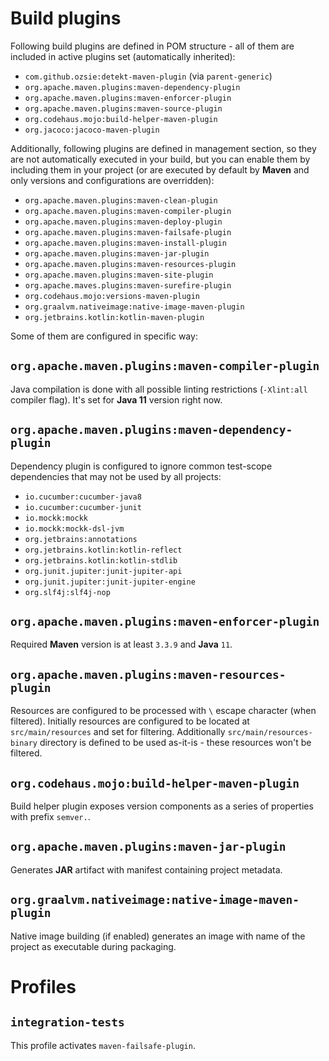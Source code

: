 <!---
# This file is part of the pl.wrzasq.parent.
#
# @license http://mit-license.org/ The MIT license
# @copyright 2015 - 2021 © by Rafał Wrzeszcz - Wrzasq.pl.
-->

# Build plugins

Following build plugins are defined in POM structure - all of them are included in active plugins set (automatically
inherited):

-   `com.github.ozsie:detekt-maven-plugin` (via `parent-generic`)
-   `org.apache.maven.plugins:maven-dependency-plugin`
-   `org.apache.maven.plugins:maven-enforcer-plugin`
-   `org.apache.maven.plugins:maven-source-plugin`
-   `org.codehaus.mojo:build-helper-maven-plugin`
-   `org.jacoco:jacoco-maven-plugin`

Additionally, following plugins are defined in management section, so they are not automatically executed in your build,
but you can enable them by including them in your project (or are executed by default by **Maven** and only versions and
configurations are overridden):

-   `org.apache.maven.plugins:maven-clean-plugin`
-   `org.apache.maven.plugins:maven-compiler-plugin`
-   `org.apache.maven.plugins:maven-deploy-plugin`
-   `org.apache.maven.plugins:maven-failsafe-plugin`
-   `org.apache.maven.plugins:maven-install-plugin`
-   `org.apache.maven.plugins:maven-jar-plugin`
-   `org.apache.maven.plugins:maven-resources-plugin`
-   `org.apache.maven.plugins:maven-site-plugin`
-   `org.apache.maves.plugins:maven-surefire-plugin`
-   `org.codehaus.mojo:versions-maven-plugin`
-   `org.graalvm.nativeimage:native-image-maven-plugin`
-   `org.jetbrains.kotlin:kotlin-maven-plugin`

Some of them are configured in specific way:

## `org.apache.maven.plugins:maven-compiler-plugin`

Java compilation is done with all possible linting restrictions (`-Xlint:all` compiler flag). It's set for **Java 11**
version right now.

## `org.apache.maven.plugins:maven-dependency-plugin`

Dependency plugin is configured to ignore common test-scope dependencies that may not be used by all projects:

-   `io.cucumber:cucumber-java8`
-   `io.cucumber:cucumber-junit`
-   `io.mockk:mockk`
-   `io.mockk:mockk-dsl-jvm`
-   `org.jetbrains:annotations`
-   `org.jetbrains.kotlin:kotlin-reflect`
-   `org.jetbrains.kotlin:kotlin-stdlib`
-   `org.junit.jupiter:junit-jupiter-api`
-   `org.junit.jupiter:junit-jupiter-engine`
-   `org.slf4j:slf4j-nop`

## `org.apache.maven.plugins:maven-enforcer-plugin`

Required **Maven** version is at least `3.3.9` and **Java** `11`.

## `org.apache.maven.plugins:maven-resources-plugin`

Resources are configured to be processed with `\` escape character (when filtered). Initially resources are configured
to be located at `src/main/resources` and set for filtering. Additionally `src/main/resources-binary` directory is
defined to be used as-it-is - these resources won't be filtered.

## `org.codehaus.mojo:build-helper-maven-plugin`

Build helper plugin exposes version components as a series of properties with prefix `semver.`.

## `org.apache.maven.plugins:maven-jar-plugin`

Generates **JAR** artifact with manifest containing project metadata.

## `org.graalvm.nativeimage:native-image-maven-plugin`

Native image building (if enabled) generates an image with name of the project as executable during packaging.

# Profiles

## `integration-tests`

This profile activates `maven-failsafe-plugin`.
